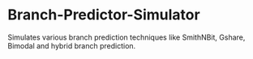 # Branch-Predictor-Simulator
Simulates various branch prediction techniques like SmithNBit, Gshare, Bimodal and hybrid branch prediction.
